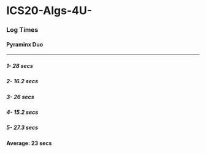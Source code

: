 # ICS20-Algs-4U-

### Log Times
#### Pyraminx Duo
--------------
##### *1*- 28 secs
##### *2*- 16.2 secs
##### *3*- 26 secs
##### *4*- 15.2 secs
##### *5*- 27.3 secs

#### Average: 23 secs
